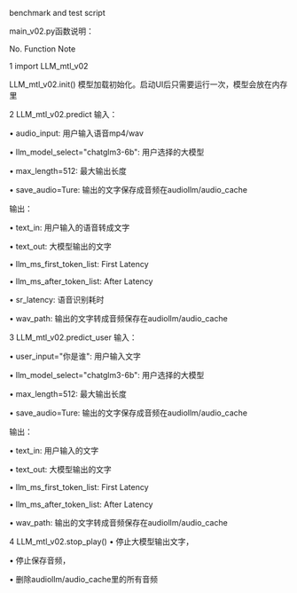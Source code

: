 benchmark and test script

main_v02.py函数说明：

No.	Function 	Note

1	import LLM_mtl_v02

LLM_mtl_v02.init()	模型加载初始化。启动UI后只需要运行一次，模型会放在内存里

2	LLM_mtl_v02.predict	输入：

•	audio_input: 用户输入语音mp4/wav

•	llm_model_select="chatglm3-6b": 用户选择的大模型

•	max_length=512: 最大输出长度

•	save_audio=Ture: 输出的文字保存成音频在audiollm/audio_cache

输出：

•	text_in: 用户输入的语音转成文字

•	text_out: 大模型输出的文字

•	llm_ms_first_token_list: First Latency

•	llm_ms_after_token_list: After Latency

•	sr_latency: 语音识别耗时

•	wav_path: 输出的文字转成音频保存在audiollm/audio_cache

3	LLM_mtl_v02.predict_user	输入：

•	user_input="你是谁": 用户输入文字

•	llm_model_select="chatglm3-6b": 用户选择的大模型

•	max_length=512: 最大输出长度

•	save_audio=Ture: 输出的文字保存成音频在audiollm/audio_cache

输出：

•	text_in: 用户输入的文字

•	text_out: 大模型输出的文字

•	llm_ms_first_token_list: First Latency

•	llm_ms_after_token_list: After Latency

•	wav_path: 输出的文字转成音频保存在audiollm/audio_cache

4	LLM_mtl_v02.stop_play()	•	停止大模型输出文字，

•	停止保存音频，

•	删除audiollm/audio_cache里的所有音频
